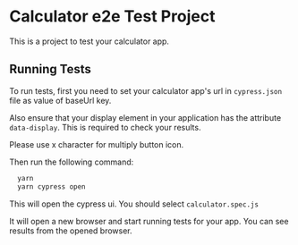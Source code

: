 # Calculator e2e Test Project

This is a project to test your calculator app.

## Running Tests

To run tests, first you need to set your calculator app's url in `cypress.json` file as value of baseUrl key.

Also ensure that your display element in your application has the attribute `data-display`.
This is required to check your results.

Please use x character for multiply button icon.

Then run the following command:

```bash
  yarn
  yarn cypress open
```

This will open the cypress ui. You should select `calculator.spec.js`

It will open a new browser and start running tests for your app. 
You can see results from the opened browser.
  